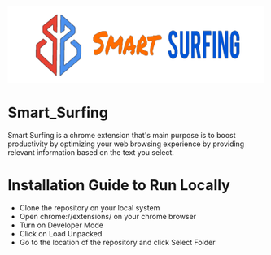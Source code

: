 <img src="images/LOGO3.png" height="150px"></img>
# Smart_Surfing
Smart Surfing is a chrome extension that's main purpose is to boost productivity by optimizing your web browsing experience by providing relevant information based on the text you select.
# Installation Guide to Run Locally
- Clone the repository on your local system
- Open chrome://extensions/ on your chrome browser
- Turn on Developer Mode
- Click on Load Unpacked
- Go to the location of the repository and click Select Folder
